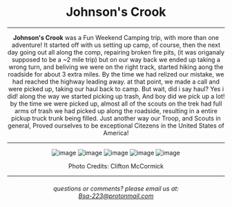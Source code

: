 <h1>Johnson's Crook</h1>

  <hr>

<strong>Johnson's Crook</strong> was a Fun Weekend Camping trip, with more than one adventure! It started off with us setting up camp, of course, then the next day going out all 
along the comp, repairing broken fire pits, (it was origanaly supposed to be a ~2 mile trip) but on our way back we ended up taking a wrong turn, and beliving we were on the right track,
started hiking aong the roadside for about 3 extra miles. By the time we had relized our mistake, we had reached the highway leading away. at that point, we made a call and were picked up, taking our haul back to 
camp. But wait, did i say haul? Yes i did! along the way we started picking up trash, And boy did we pick up a lot! by the time we were picked up, almost all of the scouts on the trek 
had full arms of trash we had picked up along the roadside, resulting in a entire pickup truck trunk being filled. Just another way our Troop, and Scouts in general, Proved ourselves
to be exceptional Citezens in the United States of America!

<hr>

![image](https://github.com/Troop223/troop223.github.io/assets/168667435/3bfe890e-6264-483c-8967-a00785cc4428)
![image](https://github.com/Troop223/troop223.github.io/assets/168667435/ea2ea25b-159e-4c7d-923e-029e30f8fd1e)
![image](https://github.com/Troop223/troop223.github.io/assets/168667435/610eaf04-b8b5-4c64-9c70-ad5b53f3c273)
![image](https://github.com/Troop223/troop223.github.io/assets/168667435/cfef3b66-fa12-458c-bc7f-2dd38dc6a1f4)
![image](https://github.com/Troop223/troop223.github.io/assets/168667435/09dd50f4-9ce0-4e97-b32d-87b6fdaafe0c)

Photo Credits: Clifton McCormick

<hr>

 <h6>
   
   questions or comments? please email us at:  
<a href="mailto:Bsa-223@protonmail.com">Bsa-223@protonmail.com </a>

</h6>

<style>

body{

text-align: center;

  
}

  
</style>
